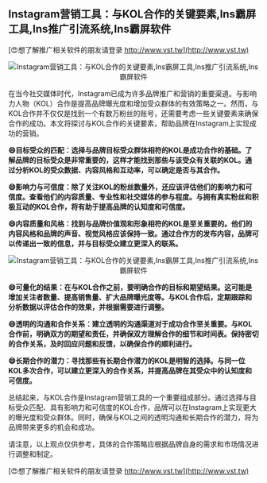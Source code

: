 ## **Instagram营销工具：与KOL合作的关键要素,Ins霸屏工具,Ins推广引流系统,Ins霸屏软件**

[😍想了解推广相关软件的朋友请登录 http://www.vst.tw](http://www.vst.tw)

 <center><img src="https://vst.tw/MP4/tuiguang/png/5.png" alt="Instagram营销工具：与KOL合作的关键要素,Ins霸屏工具,Ins推广引流系统,Ins霸屏软件"></center>

在当今社交媒体时代，Instagram已成为许多品牌推广和营销的重要渠道。与影响力人物（KOL）合作是提高品牌曝光度和增加受众群体的有效策略之一。然而，与KOL合作并不仅仅是找到一个有数万粉丝的账号，还需要考虑一些关键要素来确保合作的成功。本文将探讨与KOL合作的关键要素，帮助品牌在Instagram上实现成功的营销。

**😄目标受众的匹配：选择与品牌目标受众群体相符的KOL是成功合作的基础。了解品牌的目标受众是非常重要的，这样才能找到那些与该受众有关联的KOL。通过分析KOL的受众数据、内容风格和互动率，可以确定是否与其合作。**

**😄影响力与可信度：除了关注KOL的粉丝数量外，还应该评估他们的影响力和可信度。查看他们的内容质量、专业性和社交媒体的参与程度。与拥有真实粉丝和积极互动的KOL合作，将有助于提高品牌的认知度和可信度。**

**😄内容质量和风格：找到与品牌价值观和形象相符的KOL是至关重要的。他们的内容风格和品牌的声音、视觉风格应该保持一致。通过合作方的发布内容，品牌可以传递出一致的信息，并与目标受众建立更深入的联系。**

 <center><img src="https://vst.tw/MP4/tuiguang/png/8.png" alt="Instagram营销工具：与KOL合作的关键要素,Ins霸屏工具,Ins推广引流系统,Ins霸屏软件"></center>

**😄可量化的结果：在与KOL合作之前，要明确合作的目标和期望结果。这可能是增加关注者数量、提高销售量、扩大品牌曝光度等。与KOL合作后，定期跟踪和分析数据以评估合作的效果，并根据需要进行调整。**

**😄透明的沟通和合作关系：建立透明的沟通渠道对于成功合作至关重要。与KOL合作前，明确双方的期望和责任，并确保双方理解合作的细节和时间表。保持密切的合作关系，及时回应问题和反馈，以确保合作的顺利进行。**

**😄长期合作的潜力：寻找那些有长期合作潜力的KOL是明智的选择。与同一位KOL多次合作，可以建立更深入的合作关系，并提高品牌在其受众中的认知度和可信度。**

总结起来，与KOL合作是Instagram营销工具的一个重要组成部分。通过选择与目标受众匹配、具有影响力和可信度的KOL合作，品牌可以在Instagram上实现更大的曝光度和受众群体。同时，确保与KOL之间的透明沟通和长期合作的潜力，将为品牌带来更多的机会和成功。

请注意，以上观点仅供参考，具体的合作策略应根据品牌自身的需求和市场情况进行调整和制定。

[😍想了解推广相关软件的朋友请登录 http://www.vst.tw](http://www.vst.tw)



